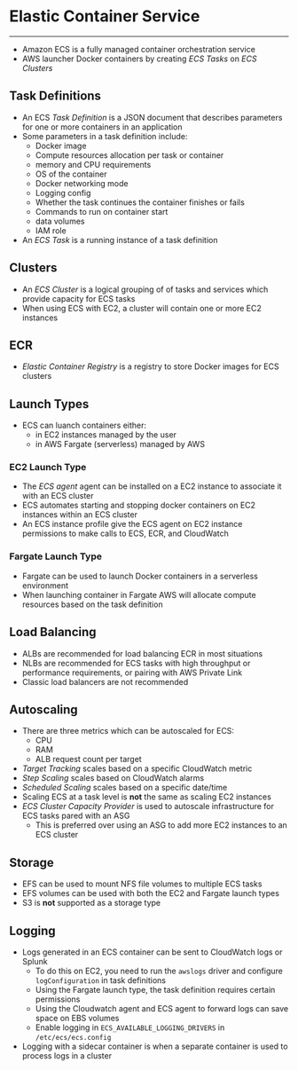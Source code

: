 # Elastic Container Service

---

- Amazon ECS is a fully managed container orchestration service
- AWS launcher Docker containers by creating *ECS Tasks* on *ECS Clusters*

## Task Definitions

- An ECS *Task Definition* is a JSON document that describes parameters for one or more containers in an application
- Some parameters in a task definition include:
    - Docker image
    - Compute resources allocation per task or container
    - memory and CPU requirements
    - OS of the container
    - Docker networking mode
    - Logging config
    - Whether the task continues the container finishes or fails
    - Commands to run on container start
    - data volumes
    - IAM role
- An *ECS Task* is a running instance of a task definition

## Clusters

- An *ECS Cluster* is a logical grouping of of tasks and services which provide capacity for ECS tasks
- When using ECS with EC2, a cluster will contain one or more EC2 instances

## ECR

- *Elastic Container Registry* is a registry to store Docker images for ECS clusters

## Launch Types

- ECS can luanch containers either:
    - in EC2 instances managed by the user
    - in AWS Fargate (serverless) managed by AWS

### EC2 Launch Type

- The *ECS agent* agent can be installed on a EC2 instance to associate it with an ECS cluster
- ECS automates starting and stopping docker containers on EC2 instances within an ECS cluster
- An ECS instance profile give the ECS agent on EC2 instance permissions to make calls to ECS, ECR, and CloudWatch

### Fargate Launch Type

- Fargate can be used to launch Docker containers in a serverless environment
- When launching container in Fargate AWS will allocate compute resources based on the task definition

## Load Balancing

- ALBs are recommended for load balancing ECR in most situations
- NLBs are recommended for ECS tasks with high throughput or performance requirements, or pairing with AWS Private Link
- Classic load balancers are not recommended

## Autoscaling

- There are three metrics which can be autoscaled for ECS:
    - CPU
    - RAM
    - ALB request count per target
- *Target Tracking* scales based on a specific CloudWatch metric
- *Step Scaling* scales based on CloudWatch alarms
- *Scheduled Scaling* scales based on a specific date/time
- Scaling ECS at a task level is **not** the same as scaling EC2 instances
- *ECS Cluster Capacity Provider* is used to autoscale infrastructure for ECS tasks pared with an ASG
    - This is preferred over using an ASG to add more EC2 instances to an ECS cluster

## Storage

- EFS can be used to mount NFS file volumes to multiple ECS tasks
- EFS volumes can be used with both the EC2 and Fargate launch types
- S3 is **not** supported as a storage type

## Logging

- Logs generated in an ECS container can be sent to CloudWatch logs or Splunk
    - To do this on EC2, you need to run the `awslogs` driver and configure `logConfiguration` in task definitions
    - Using the Fargate launch type, the task definition requires certain permissions
    - Using the Cloudwatch agent and ECS agent to forward logs can save space on EBS volumes
    - Enable logging in `ECS_AVAILABLE_LOGGING_DRIVERS` in `/etc/ecs/ecs.config`
- Logging with a sidecar container is when a separate container is used to process logs in a cluster 
